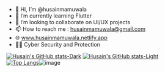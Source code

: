- 👋 Hi, I’m @husainmamuwala
- 🌱 I’m currently learning Flutter
- 💞️ I’m looking to collaborate on UI/UX projects
- 📫 How to reach me : husainmamuwala@gmail.com
- 🌐 www.husainmamuwala.netlify.app
- 👮‍♂️ Cyber Security and Protection

[![Husain's GitHub stats-Dark](https://github-readme-stats.vercel.app/api?username=husainmamuwala&show_icons=true&theme=dark#gh-dark-mode-only)](https://github.com/husainmamuwala/github-readme-stats#gh-dark-mode-only)
[![Husain's GitHub stats-Light](https://github-readme-stats.vercel.app/api?username==husainmamuwala&show_icons=true&theme=default#gh-light-mode-only)](https://github.com/husainmamuwala/github-readme-stats#gh-light-mode-only)              
[![Top Langs](https://github-readme-stats.vercel.app/api/top-langs/?username=husainmamuwala&exclude_repo=github-readme-stats,anuraghazra.github.io)](https://github.com/husainmamuwala/github-readme-stats)![image](https://user-images.githubusercontent.com/61631758/221501411-51c9ae13-470f-4c71-a3e3-529c4f5ca0ea.png)

